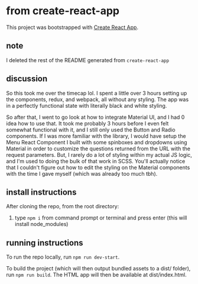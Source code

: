 # from create-react-app
This project was bootstrapped with [Create React App](https://github.com/facebook/create-react-app).

## note
I deleted the rest of the README generated from `create-react-app`

## discussion
So this took me over the timecap lol. I spent a little over 3 hours setting up the components, redux, and webpack, all without any styling. The app was in a perfectly functional state with literally black and white styling.

So after that, I went to go look at how to integrate Material UI, and I had 0 idea how to use that. It took me probably 3 hours before I even felt somewhat functional with it, and I still only used the Button and Radio components. If I was more familiar with the library, I would have setup the Menu React Component I built with some spinboxes and dropdowns using Material in order to customize the questions returned from the URL with the request parameters. But, I rarely do a lot of styling within my actual JS logic, and I'm used to doing the bulk of that work in SCSS. You'll actually notice that I couldn't figure out how to edit the styling on the <Radio /> Material components with the time I gave myself (which was already too much tbh).

## install instructions
After cloning the repo, from the root directory:
1. type `npm i` from command prompt or terminal and press enter (this will install node_modules)

## running instructions
To run the repo locally, run `npm run dev-start`.

To build the project (which will then output bundled assets to a dist/ folder), run `npm run build`. The HTML app will then be available at dist/index.html.


